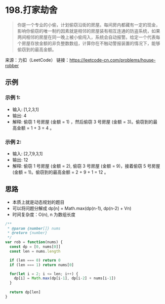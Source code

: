 # 198.打家劫舍
>你是一个专业的小偷，计划偷窃沿街的房屋。每间房内都藏有一定的现金，影响你偷窃的唯一制约因素就是相邻的房屋装有相互连通的防盗系统，如果两间相邻的房屋在同一晚上被小偷闯入，系统会自动报警。给定一个代表每个房屋存放金额的非负整数数组，计算你在不触动警报装置的情况下，能够偷窃到的最高金额。

来源：力扣（LeetCode）
链接：https://leetcode-cn.com/problems/house-robber

## 示例
### 示例 1:
- 输入: [1,2,3,1]
- 输出: 4
- 解释: 偷窃 1 号房屋 (金额 = 1) ，然后偷窃 3 号房屋 (金额 = 3)。偷窃到的最高金额 = 1 + 3 = 4 。

### 示例 2:
- 输入: [2,7,9,3,1]
- 输出: 12
- 解释: 偷窃 1 号房屋 (金额 = 2), 偷窃 3 号房屋 (金额 = 9)，接着偷窃 5 号房屋 (金额 = 1)。偷窃到的最高金额 = 2 + 9 + 1 = 12 。

## 思路
- 本质上就是动态规划的题目
- 可以将问题分解成 dp[n] = Math.max(dp(n-1), dp(n-2) + Vn)
- 时间复杂度：O(n), n 为数组长度


```js
/**
 * @param {number[]} nums
 * @return {number}
 */
var rob = function(nums) {
  const dp = [0, nums[0]]
  const len = nums.length

  if (len === 0) return 0
  if (len === 1) return nums[0]  

  for(let i = 2; i <= len; i++) {
    dp[i] = Math.max(dp[i-1], dp[i-2] + nums[i-1])
  }
  
  return dp[len]
}
```
